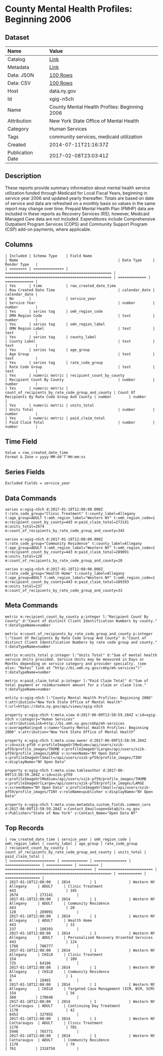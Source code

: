 # County Mental Health Profiles: Beginning 2006

## Dataset

| Name | Value |
| :--- | :---- |
| Catalog | [Link](https://catalog.data.gov/dataset/county-mental-health-profiles-beginning-2006) |
| Metadata | [Link](https://data.ny.gov/api/views/xgig-n5ch) |
| Data: JSON | [100 Rows](https://data.ny.gov/api/views/xgig-n5ch/rows.json?max_rows=100) |
| Data: CSV | [100 Rows](https://data.ny.gov/api/views/xgig-n5ch/rows.csv?max_rows=100) |
| Host | data.ny.gov |
| Id | xgig-n5ch |
| Name | County Mental Health Profiles: Beginning 2006 |
| Attribution | New York State Office of Mental Health |
| Category | Human Services |
| Tags | community services, medicaid utilization |
| Created | 2014-07-11T21:16:37Z |
| Publication Date | 2017-02-08T23:03:41Z |

## Description

These reports provide summary information about mental health service utilization funded through Medicaid for Local Fiscal Years, beginning in service year 2006 and updated yearly thereafter. Totals are based on date of service and data are refreshed on a monthly basis so values in the same report may change over time. Prepaid Mental Health Plan (PMHP) data are included in these reports as Recovery Services (RS); however, Medicaid Managed Care data are not included. Expenditures include Comprehensive Outpatient Program Services (COPS) and Community Support Program (CSP) add-on payments, where applicable.

## Columns

```ls
| Included | Schema Type    | Field Name                                        | Name                                              | Data Type     | Render Type   |
| ======== | ============== | ================================================= | ================================================= | ============= | ============= |
| Yes      | time           | row_created_date_time                             | Row Created Date Time                             | calendar_date | calendar_date |
| No       |                | service_year                                      | Service Year                                      | number        | number        |
| Yes      | series tag     | omh_region_code                                   | OMH Region Code                                   | text          | number        |
| Yes      | series tag     | omh_region_label                                  | OMH Region Label                                  | text          | text          |
| Yes      | series tag     | county_label                                      | County Label                                      | text          | text          |
| Yes      | series tag     | age_group                                         | Age Group                                         | text          | text          |
| Yes      | series tag     | rate_code_group                                   | Rate Code Group                                   | text          | text          |
| Yes      | numeric metric | recipient_count_by_county                         | Recipient Count By County                         | number        | number        |
| Yes      | numeric metric | count_of_recipients_by_rate_code_group_and_county | Count Of Recipients By Rate Code Group And County | number        | number        |
| Yes      | numeric metric | units_total                                       | Units Total                                       | number        | number        |
| Yes      | numeric metric | paid_claim_total                                  | Paid Claim Total                                  | number        | number        |
```

## Time Field

```ls
Value = row_created_date_time
Format & Zone = yyyy-MM-dd'T'HH:mm:ss
```

## Series Fields

```ls
Excluded Fields = service_year
```

## Data Commands

```ls
series e:xgig-n5ch d:2017-01-18T12:08:00.000Z t:rate_code_group="Clinic Treatment" t:county_label=Allegany t:age_group=ADULT t:omh_region_label="Western NY" t:omh_region_code=1 m:recipient_count_by_county=443 m:paid_claim_total=273141 m:units_total=2674 m:count_of_recipients_by_rate_code_group_and_county=345

series e:xgig-n5ch d:2017-01-18T12:08:00.000Z t:rate_code_group="Community Residence" t:county_label=Allegany t:age_group=ADULT t:omh_region_label="Western NY" t:omh_region_code=1 m:recipient_count_by_county=443 m:paid_claim_total=289091 m:units_total=128 m:count_of_recipients_by_rate_code_group_and_county=20

series e:xgig-n5ch d:2017-01-18T12:08:00.000Z t:rate_code_group="Health Home" t:county_label=Allegany t:age_group=ADULT t:omh_region_label="Western NY" t:omh_region_code=1 m:recipient_count_by_county=443 m:paid_claim_total=109393 m:units_total=237 m:count_of_recipients_by_rate_code_group_and_county=33
```

## Meta Commands

```ls
metric m:recipient_count_by_county p:integer l:"Recipient Count By County" d:"Count of distinct Client Identification Numbers by county." t:dataTypeName=number

metric m:count_of_recipients_by_rate_code_group_and_county p:integer l:"Count Of Recipients By Rate Code Group And County" d:"Count of distinct Client Identification Numbers by rate code group and county." t:dataTypeName=number

metric m:units_total p:integer l:"Units Total" d:"Sum of mental health service Units provided. Service Units may be measured in Days or Months depending on service category and provider specialty. (see also: “Notes” link at “http://bi.omh.ny.gov/cmhp/mh-services”)" t:dataTypeName=number

metric m:paid_claim_total p:integer l:"Paid Claim Total" d:"Sum of total payment or reimbursement amount for a claim or claim line." t:dataTypeName=number

entity e:xgig-n5ch l:"County Mental Health Profiles: Beginning 2006" t:attribution="New York State Office of Mental Health" t:url=https://data.ny.gov/api/views/xgig-n5ch

property e:xgig-n5ch t:meta.view d:2017-06-09T13:58:59.284Z v:id=xgig-n5ch v:category="Human Services" v:attributionLink=http://bi.omh.ny.gov/cmhp/mh-services v:averageRating=0 v:name="County Mental Health Profiles: Beginning 2006" v:attribution="New York State Office of Mental Health"

property e:xgig-n5ch t:meta.view.owner d:2017-06-09T13:58:59.284Z v:id=xzik-pf59 v:profileImageUrlMedium=/api/users/xzik-pf59/profile_images/THUMB v:profileImageUrlLarge=/api/users/xzik-pf59/profile_images/LARGE v:screenName="NY Open Data" v:profileImageUrlSmall=/api/users/xzik-pf59/profile_images/TINY v:displayName="NY Open Data"

property e:xgig-n5ch t:meta.view.tableauthor d:2017-06-09T13:58:59.284Z v:id=xzik-pf59 v:profileImageUrlMedium=/api/users/xzik-pf59/profile_images/THUMB v:profileImageUrlLarge=/api/users/xzik-pf59/profile_images/LARGE v:screenName="NY Open Data" v:profileImageUrlSmall=/api/users/xzik-pf59/profile_images/TINY v:roleName=publisher v:displayName="NY Open Data"

property e:xgig-n5ch t:meta.view.metadata.custom_fields.common_core d:2017-06-09T13:58:59.284Z v:Contact_Email=opendata@its.ny.gov v:Publisher="State of New York" v:Contact_Name="Open Data NY"
```

## Top Records

```ls
| row_created_date_time | service_year | omh_region_code | omh_region_label | county_label | age_group | rate_code_group                          | recipient_count_by_county | count_of_recipients_by_rate_code_group_and_county | units_total | paid_claim_total | 
| ===================== | ============ | =============== | ================ | ============ | ========= | ======================================== | ========================= | ================================================= | =========== | ================ | 
| 2017-01-18T12:08:00   | 2014         | 1               | Western NY       | Allegany     | ADULT     | Clinic Treatment                         | 443                       | 345                                               | 2674        | 273141           | 
| 2017-01-18T12:08:00   | 2014         | 1               | Western NY       | Allegany     | ADULT     | Community Residence                      | 443                       | 20                                                | 128         | 289091           | 
| 2017-01-18T12:08:00   | 2014         | 1               | Western NY       | Allegany     | ADULT     | Health Home                              | 443                       | 33                                                | 237         | 109393           | 
| 2017-01-18T12:08:00   | 2014         | 1               | Western NY       | Allegany     | ADULT     | Personalized Recovery Oriented Services  | 443                       | 124                                               | 1768        | 706777           | 
| 2017-01-18T12:08:00   | 2014         | 1               | Western NY       | Allegany     | CHILD     | Clinic Treatment                         | 154                       | 109                                               | 725         | 64106            | 
| 2017-01-18T12:08:00   | 2014         | 1               | Western NY       | Allegany     | CHILD     | Community Residence                      | 154                       | 1                                                 | 8           | 18465            | 
| 2017-01-18T12:08:00   | 2014         | 1               | Western NY       | Allegany     | CHILD     | Targeted Case Management (ICM, BCM, SCM) | 154                       | 56                                                | 360         | 170648           | 
| 2017-01-18T12:08:00   | 2014         | 1               | Western NY       | Cattaraugus  | ADULT     | Continuing Day Treatment                 | 1170                      | 42                                                | 6453        | 327955           | 
| 2017-01-18T12:08:00   | 2014         | 1               | Western NY       | Cattaraugus  | ADULT     | Clinic Treatment                         | 1170                      | 701                                               | 5948        | 765771           | 
| 2017-01-18T12:08:00   | 2014         | 1               | Western NY       | Cattaraugus  | ADULT     | Community Residence                      | 1170                      | 79                                                | 761         | 2318750          | 
```